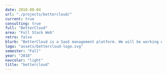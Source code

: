 ```yaml
---
date: 2018-08-04
url: "./projects/bettercloud/"
current: true
consulting: true
full: "BetterCloud"
area: "Full Stack Web"
retro: false
blurb: "BetterCloud is a SaaS management platform. We will be working with BetterCloud to integrate their service into a cloud computing platform."
logo: "assets/bettercloud-logo.svg"
semester: "Fall"
year: "2018"
navcolor: "light"
title: "bettercloud"
---
```

